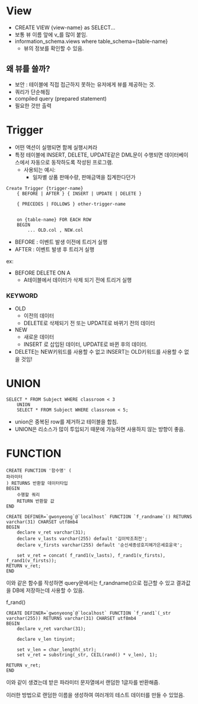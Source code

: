 # View

- CREATE VIEW {view-name} as SELECT...
- 보통 뷰 이름 앞에 v\_를 많이 붙임.
- information_schema.views where table_schema={table-name}
  - 뷰의 정보를 확인할 수 있음.

## 왜 뷰를 쓸까?

- 보안 : 테이블에 직접 접근하지 못하는 유저에게 뷰를 제공하는 것.
- 쿼리가 단순해짐
- compiled query (prepared statement)
- 필요한 것만 출력

# Trigger

- 어떤 액션이 실행되면 함께 실행시켜라
- 특정 테이블에 INSERT, DELETE, UPDATE같은 DML문이 수행되면 데이터베이스에서 자동으로 동작하도록 작성된 프로그램.
  - 사용되는 예시:
    - 일자별 상품 판매수량, 판매금액을 집계한다던가

```
Create Trigger {trigger-name}
    { BEFORE | AFTER } { INSERT | UPDATE | DELETE }

    { PRECEDES | FOLLOWS } other-trigger-name


    on {table-name} FOR EACH ROW
    BEGIN
        ... OLD.col , NEW.col
```

- BEFORE : 이벤트 발생 이전에 트리거 실행
- AFTER : 이벤트 발생 후 트리거 실행

ex:

- BEFORE DELETE ON A
  - A테이블에서 데이터가 삭제 되기 전에 트리거 실행

### KEYWORD

- OLD
  - 이전의 데이터
  - DELETE로 삭제되기 전 또는 UPDATE로 바뀌기 전의 데이터
- NEW
  - 새로운 데이터
  - INSERT 로 삽입된 데이터, UPDATE로 바뀐 후의 데이터.
- DELETE는 NEW키워드를 사용할 수 없고 INSERT는 OLD키워드를 사용할 수 없을 것임!

# UNION

```
SELECT * FROM Subject WHERE classroom < 3
    UNION
    SELECT * FROM Subject WHERE classroom < 5;
```

- union은 중복된 row를 제거하고 테이블을 합침.
- UNION은 리소스가 많이 투입되기 때문에 가능하면 사용하지 않는 방향이 좋음.

# FUNCTION

```
CREATE FUNCTION '함수명' (
파라미터
) RETURNS 반환할 데이터타입
BEGIN
	수행할 쿼리
	RETURN 반환할 값
END
```

```
CREATE DEFINER=`gwonyeong`@`localhost` FUNCTION `f_randname`() RETURNS varchar(31) CHARSET utf8mb4
BEGIN
	declare v_ret varchar(31);
    declare v_lasts varchar(255) default '김이박조최전';
    declare v_firsts varchar(255) default '순신세종성호지헤가은세호윤국';

	set v_ret = concat( f_rand1(v_lasts), f_rand1(v_firsts), f_rand1(v_firsts));
RETURN v_ret;
END
```

이와 같은 함수를 작성하면 query문에서는 f_randname()으로 접근할 수 있고 결과값을 DB에 저장하는데 사용할 수 있음.

f_rand()

```
CREATE DEFINER=`gwonyeong`@`localhost` FUNCTION `f_rand1`(_str varchar(255)) RETURNS varchar(31) CHARSET utf8mb4
BEGIN
	declare v_ret varchar(31);

    declare v_len tinyint;

    set v_len = char_length(_str);
    set v_ret = substring(_str, CEIL(rand() * v_len), 1);

RETURN v_ret;
END
```

이와 같이 생겼는데 받은 파라미터 문자열에서 랜덤한 1글자를 반환해줌.

이러한 방법으로 랜덤한 이름을 생성하여 여러개의 테스트 데이터를 만들 수 있었음.
